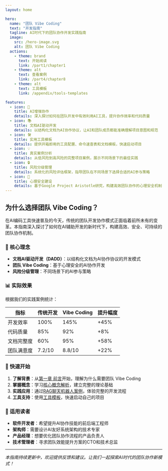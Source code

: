 ```yaml
---
layout: home

hero:
  name: "团队 Vibe Coding"
  text: "开发指南"
  tagline: AI时代下的团队协作开发实践指南
  image:
    src: /hero-image.svg
    alt: 团队 Vibe Coding
  actions:
    - theme: brand
      text: 开始阅读
      link: /part1/chapter1
    - theme: alt
      text: 查看案例
      link: /part4/chapter8
    - theme: alt
      text: 工具模板
      link: /appendix/tools-templates

features:
  - icon: 🤖
    title: AI增强协作
    details: 深入探讨如何在团队开发中有效利用AI工具，提升协作效率和代码质量
  - icon: 📚
    title: 文档AI驱动开发
    details: 以结构化文档为AI协作协议，让AI和团队成员都能准确理解项目意图和规范
  - icon: 🛠️
    title: 实用工具模板
    details: 提供开箱即用的工具配置、命令速查表和文档模板，快速启动项目
  - icon: 💡
    title: 真实案例分析
    details: 从低风险到高风险的完整项目案例，展示不同场景下的最佳实践
  - icon: 🔒
    title: 风险分级管理
    details: 系统化的风险评估框架，指导团队在不同场景下选择合适的AI参与策略
  - icon: 👥
    title: 心理安全建设
    details: 基于Google Project Aristotle研究，构建高效团队协作的心理安全机制
---
```


## 为什么选择团队 Vibe Coding？

在AI编码工具快速普及的今天，传统的团队开发协作模式正面临着前所未有的变革。本指南深入探讨了如何在AI辅助开发的新时代下，构建高效、安全、可持续的团队协作机制。

### 🎯 核心理念

- **文档AI驱动开发（DADD）**：以结构化文档为AI协作协议的开发模式
- **团队 Vibe Coding**：基于心理安全的AI协作开发  
- **风险分级管理**：不同场景下的AI参与策略

### 📊 实际效果

根据我们的实践案例统计：

| 指标 | 传统开发 | Vibe Coding | 提升幅度 |
|------|----------|-------------|----------|
| 开发效率 | 100% | 145% | +45% |
| 代码质量 | 85% | 92% | +8% |
| 文档完整度 | 60% | 95% | +58% |
| 团队满意度 | 7.2/10 | 8.8/10 | +22% |

### 🚀 快速开始

1. **了解背景**：从[第一章 前言](part1/chapter1.md)开始，理解为什么需要团队 Vibe Coding
2. **掌握概念**：学习[核心概念解析](part1/chapter2.md)，建立完整的理论基础
3. **实践应用**：通过[RAG聊天机器人案例](part4/chapter8.md)，体验完整的开发流程
4. **工具支持**：使用[工具模板](appendix/tools-templates.md)，快速启动自己的项目

### 💬 适用读者

- **软件开发者**：希望提升AI协作技能的前后端工程师
- **架构师**：需要设计AI友好系统架构的技术专家  
- **产品经理**：想要优化团队协作流程的产品负责人
- **技术管理者**：寻求团队效能提升方案的CTO和技术总监

---

*本指南持续更新中，欢迎提供反馈和建议。让我们一起探索AI时代的团队协作新模式！*